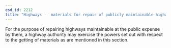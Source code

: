 ```yaml
---
esd_id: 2212
title: "Highways -  materials for repair of publicly maintainable highways"
---
```


For the purpose of repairing highways maintainable at the public expense by them, a highway authority may exercise the powers set out with respect to the getting of materials as are mentioned in this section.

